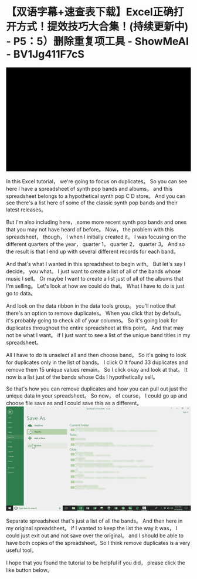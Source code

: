 # 【双语字幕+速查表下载】Excel正确打开方式！提效技巧大合集！(持续更新中) - P5：5）删除重复项工具 - ShowMeAI - BV1Jg411F7cS

![](img/f955fa113e72b809ef9ef19a670ec0e3_0.png)

In this Excel tutorial， we're going to focus on duplicates。 So you can see here I have a spreadsheet of synth pop bands and albums。 and this spreadsheet belongs to a hypothetical synth pop C D store。 And you can see there's a list here of some of the classic synth pop bands and their latest releases。

 But I'm also including here， some more recent synth pop bands and ones that you may not have heard of before。 Now， the problem with this spreadsheet， though， I when I initially created it。 I was focusing on the different quarters of the year， quarter 1， quarter 2， quarter 3。 And so the result is that I end up with several different records for each band。

 And that's what I wanted in this spreadsheet to begin with。 But let's say I decide， you what。 I just want to create a list of all of the bands whose music I sell。 Or maybe I want to create a list just of all of the albums that I'm selling。 Let's look at how we could do that。 What I have to do is just go to data。

And look on the data ribbon in the data tools group。 you'll notice that there's an option to remove duplicates。 When you click that by default。 it's probably going to check all of your columns。 So it's going look for duplicates throughout the entire spreadsheet at this point。 And that may not be what I want。 if I just want to see a list of the unique band titles in my spreadsheet。

 All I have to do is unselect all and then choose band。 So it's going to look for duplicates only in the list of bands。 I click O It found 33 duplicates and remove them 15 unique values remain。 So I click okay and look at that。 It now is a list just of the bands whose Cds I hypothetically sell。

 So that's how you can remove duplicates and how you can pull out just the unique data in your spreadsheet。 So now， of course， I could go up and choose file save as and I could save this as a different。![](img/f955fa113e72b809ef9ef19a670ec0e3_2.png)

Separate spreadsheet that's just a list of all the bands。 And then here in my original spreadsheet。 if I wanted to keep the list the way it was， I could just exit out and not save over the original。 and I should be able to have both copies of the spreadsheet。So I think remove duplicates is a very useful tool。

 I hope that you found the tutorial to be helpful if you did， please click the like button below。